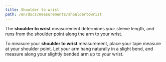 ```yaml
---
title: Shoulder to wrist
path: /en/docs/measurements/shouldertowrist
---
```


The **shoulder to wrist** measurement determines your sleeve length, and runs from the shoulder point along the arm to your wrist.

To measure your **shoulder to wrist** measurement, place your tape measure at your shoulder point. Let your arm hang naturally in a slight bend, and measure along your slightly bended arm up to your wrist.